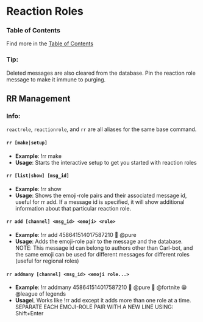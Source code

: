 # Reaction Roles

### Table of Contents

Find more in the [Table of Contents](https://github.com/Discord-Bot-Market/carl-bot/blob/main/TOC.md#table-of-contents)

### Tip:
Deleted messages are also cleared from the database. Pin the reaction role message to make it immune to purging.

## RR Management

### Info:
``reactrole``, ``reactionrole``, and ``rr`` are all aliases for the same base command.

#### ``rr [make|setup]``

- **Example**: !rr make 
- **Usage**: Starts the interactive setup to get you started with reaction roles


#### ``rr [list|show] [msg_id]``

- **Example**: !rr show
- **Usage**: Shows the emoji-role pairs and their associated message id, useful for rr add. If a message id is specified, it will show additional information about that particular reaction role.

#### ``rr add [channel] <msg_id> <emoji> <role>``	

- **Example**: !rr add 458641514017587210 👼 @pure
- **Usage**: Adds the emoji-role pair to the message and the database. NOTE: This message id can belong to authors other than Carl-bot, and the same emoji can be used for different messages for different roles (useful for regional roles)

#### ``rr addmany [channel] <msg_id> <emoji role...>``

- **Example**: !rr addmany 458641514017587210 👼 @pure 💩 @fortnite 😁 @league of legends	
- **Usage**L Works like !rr add except it adds more than one role at a time. SEPARATE EACH EMOJI-ROLE PAIR WITH A NEW LINE USING: Shift+Enter
